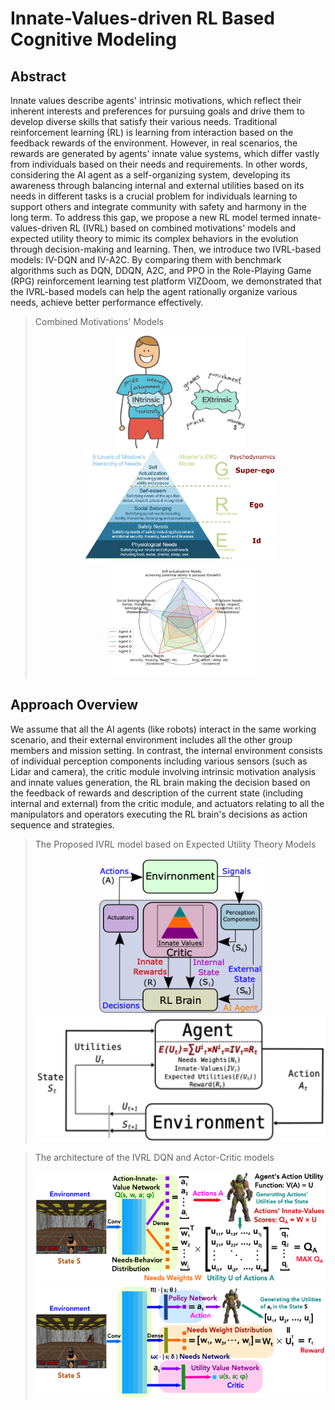 # Innate-Values-driven RL Based Cognitive Modeling

## Abstract
Innate values describe agents' intrinsic motivations, which reflect their inherent interests and preferences for pursuing goals and drive them to develop diverse skills that satisfy their various needs. Traditional reinforcement learning (RL) is learning from interaction based on the feedback rewards of the environment. However, in real scenarios, the rewards are generated by agents' innate value systems, which differ vastly from individuals based on their needs and requirements. In other words, considering the AI agent as a self-organizing system, developing its awareness through balancing internal and external utilities based on its needs in different tasks is a crucial problem for individuals learning to support others and integrate community with safety and harmony in the long term. To address this gap, we propose a new RL model termed innate-values-driven RL (IVRL) based on combined motivations' models and expected utility theory to mimic its complex behaviors in the evolution through decision-making and learning. Then, we introduce two IVRL-based models: IV-DQN and IV-A2C. By comparing them with benchmark algorithms such as DQN, DDQN, A2C, and PPO in the Role-Playing Game (RPG) reinforcement learning test platform VIZDoom, we demonstrated that the IVRL-based models can help the agent rationally organize various needs, achieve better performance effectively.

> Combined Motivations' Models
    <div align = center>
    <img src="https://github.com/is3rlab/Innate-Values-driven-Reinforcement-Learning/blob/main/figures/1.png" height="180" alt="innate-values">
    <img src="https://github.com/is3rlab/Innate-Values-driven-Reinforcement-Learning/blob/main/figures/0.png" height="180" alt="innate-values">
    <img src="https://github.com/is3rlab/Innate-Values-driven-Reinforcement-Learning/blob/main/figures/gre.png" height="180" alt="innate-values">
    </div>

## Approach Overview
We assume that all the AI agents (like robots) interact in the same working scenario, and their external environment includes all the other group members and mission setting. In contrast, the internal environment consists of individual perception components including various sensors (such as Lidar and camera), the critic module involving intrinsic motivation analysis and innate values generation, the RL brain making the decision based on the feedback of rewards and description of the current state (including internal and external) from the critic module, and actuators relating to all the manipulators and operators executing the RL brain's decisions as action sequence and strategies.

> The Proposed IVRL model based on Expected Utility Theory Models
    <div align = center>
    <img src="https://github.com/is3rlab/Innate-Values-driven-Reinforcement-Learning/blob/main/figures/2.png" height="250" alt="innate-values">
    <img src="https://github.com/is3rlab/Innate-Values-driven-Reinforcement-Learning/blob/main/figures/3.png" height="200" alt="innate-values">
    </div>

> The architecture of the IVRL DQN and Actor-Critic models
    <div align = center>
    <img src="https://github.com/is3rlab/Innate-Values-driven-Reinforcement-Learning/blob/main/figures/4.png" height="180" alt="innate-values">
    <img src="https://github.com/is3rlab/Innate-Values-driven-Reinforcement-Learning/blob/main/figures/5.png" height="180" alt="innate-values">
    </div>

